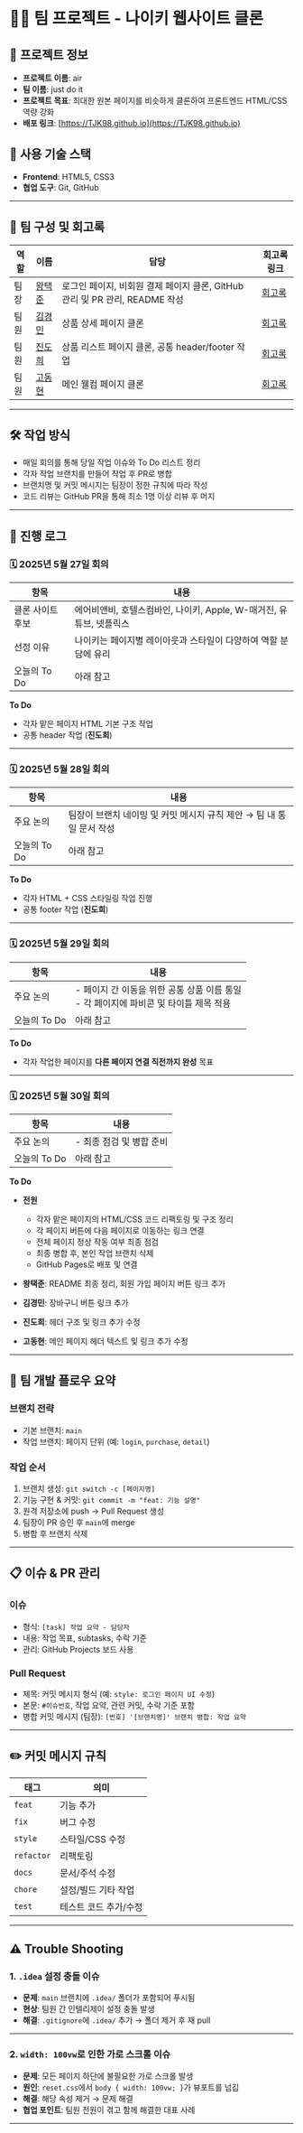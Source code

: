# 🏃‍♂️ 팀 프로젝트 - 나이키 웹사이트 클론

## 📌 프로젝트 정보

- **프로젝트 이름**: air
- **팀 이름**: just do it
- **프로젝트 목표**: 최대한 원본 페이지를 비슷하게 클론하여 프론트엔드 HTML/CSS 역량 강화
- **배포 링크**: [https://TJK98.github.io](https://TJK98.github.io)

## 🧰 사용 기술 스택

- **Frontend**: HTML5, CSS3
- **협업 도구**: Git, GitHub

---

## 👥 팀 구성 및 회고록

| 역할   | 이름 | 담당 | 회고록 링크 |
|--------|------|------|-------------|
| 팀장   | [왕택준](https://github.com/TJK98) | 로그인 페이지, 비회원 결제 페이지 클론, GitHub 관리 및 PR 관리, README 작성 | [회고록](https://velog.io/@wtj1998/TIL-545kn0l6) |
| 팀원   | [김경민](https://github.com/minee0505) | 상품 상세 페이지 클론 | [회고록](https://) |
| 팀원   | [진도희](https://github.com/dohee-jin) | 상품 리스트 페이지 클론, 공통 header/footer 작업 | [회고록](https://) |
| 팀원   | [고동현](https://github.com/rhehdgus8831) | 메인 웰컴 페이지 클론 | [회고록](https://github.com/rhehdgus8831/Project-AIR-retrospective) |

---

## 🛠 작업 방식

- 매일 회의를 통해 당일 작업 이슈와 To Do 리스트 정리
- 각자 작업 브랜치를 만들어 작업 후 PR로 병합
- 브랜치명 및 커밋 메시지는 팀장이 정한 규칙에 따라 작성
- 코드 리뷰는 GitHub PR을 통해 최소 1명 이상 리뷰 후 머지

---

## 📅 진행 로그

### 🗓 2025년 5월 27일 회의

| 항목            | 내용 |
|-----------------|------|
| 클론 사이트 후보 | 에어비앤비, 호텔스컴바인, 나이키, Apple, W-매거진, 유튜브, 넷플릭스 |
| 선정 이유         | 나이키는 페이지별 레이아웃과 스타일이 다양하여 역할 분담에 유리 |
| 오늘의 To Do      | 아래 참고 |

**To Do**
- 각자 맡은 페이지 HTML 기본 구조 작업
- 공통 header 작업 (**진도희**)

---

### 🗓 2025년 5월 28일 회의

| 항목        | 내용 |
|-------------|------|
| 주요 논의     | 팀장이 브랜치 네이밍 및 커밋 메시지 규칙 제안 → 팀 내 통일 문서 작성 |
| 오늘의 To Do  | 아래 참고 |

**To Do**
- 각자 HTML + CSS 스타일링 작업 진행
- 공통 footer 작업 (**진도희**)

---

### 🗓 2025년 5월 29일 회의

| 항목        | 내용 |
|-------------|------|
| 주요 논의     | - 페이지 간 이동을 위한 공통 상품 이름 통일<br>- 각 페이지에 파비콘 및 타이틀 제목 적용 |
| 오늘의 To Do  | 아래 참고 |

**To Do**
- 각자 작업한 페이지를 **다른 페이지 연결 직전까지 완성** 목표

---

### 🗓 2025년 5월 30일 회의

| 항목        | 내용 |
|-------------|------|
| 주요 논의     | - 최종 점검 및 병합 준비 |
| 오늘의 To Do  | 아래 참고 |

**To Do**
- **전원**
  - 각자 맡은 페이지의 HTML/CSS 코드 리팩토링 및 구조 정리
  - 각 페이지 버튼에 다음 페이지로 이동하는 링크 연결
  - 전체 페이지 정상 작동 여부 최종 점검
  - 최종 병합 후, 본인 작업 브랜치 삭제
  - GitHub Pages로 배포 및 연결

- **왕택준**: README 최종 정리, 회원 가입 페이지 버튼 링크 추가
- **김경민**: 장바구니 버튼 링크 추가
- **진도희**: 헤더 구조 및 링크 추가 수정
- **고동현**: 메인 페이지 헤더 텍스트 및 링크 추가 수정

---

## 🔁 팀 개발 플로우 요약

### 브랜치 전략
- 기본 브랜치: `main`
- 작업 브랜치: 페이지 단위 (예: `login`, `purchase`, `detail`)

### 작업 순서
1. 브랜치 생성: `git switch -c [페이지명]`
2. 기능 구현 & 커밋: `git commit -m "feat: 기능 설명"`
3. 원격 저장소에 push → Pull Request 생성
4. 팀장이 PR 승인 후 `main`에 merge
5. 병합 후 브랜치 삭제

---

## 📋 이슈 & PR 관리

### 이슈
- 형식: `[task] 작업 요약 - 담당자`
- 내용: 작업 목표, subtasks, 수락 기준
- 관리: GitHub Projects 보드 사용

### Pull Request
- 제목: 커밋 메시지 형식 (예: `style: 로그인 페이지 UI 수정`)
- 본문: `#이슈번호`, 작업 요약, 관련 커밋, 수락 기준 포함
- 병합 커밋 메시지 (팀장): `[번호] '[브랜치명]' 브랜치 병합: 작업 요약`

---

## ✏️ 커밋 메시지 규칙

| 태그       | 의미                 |
|------------|---------------------|
| `feat`     | 기능 추가            |
| `fix`      | 버그 수정            |
| `style`    | 스타일/CSS 수정      |
| `refactor` | 리팩토링             |
| `docs`     | 문서/주석 수정       |
| `chore`    | 설정/빌드 기타 작업  |
| `test`     | 테스트 코드 추가/수정 |

---

## ⚠️ Trouble Shooting

### 1. `.idea` 설정 충돌 이슈

- **문제**: `main` 브랜치에 `.idea/` 폴더가 포함되어 푸시됨
- **현상**: 팀원 간 인텔리제이 설정 충돌 발생
- **해결**: `.gitignore`에 `.idea/` 추가 → 폴더 제거 후 재 pull

---

### 2. `width: 100vw`로 인한 가로 스크롤 이슈

- **문제**: 모든 페이지 하단에 불필요한 가로 스크롤 발생
- **원인**: `reset.css`에서 `body { width: 100vw; }`가 뷰포트를 넘김
- **해결**: 해당 속성 제거 → 문제 해결
- **협업 포인트**: 팀원 전원이 겪고 함께 해결한 대표 사례

---
